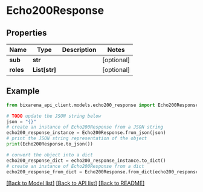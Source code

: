 # Echo200Response

## Properties

| Name      | Type          | Description | Notes      |
| --------- | ------------- | ----------- | ---------- |
| **sub**   | **str**       |             | [optional] |
| **roles** | **List[str]** |             | [optional] |

## Example

```python
from bixarena_api_client.models.echo200_response import Echo200Response

# TODO update the JSON string below
json = "{}"
# create an instance of Echo200Response from a JSON string
echo200_response_instance = Echo200Response.from_json(json)
# print the JSON string representation of the object
print(Echo200Response.to_json())

# convert the object into a dict
echo200_response_dict = echo200_response_instance.to_dict()
# create an instance of Echo200Response from a dict
echo200_response_from_dict = Echo200Response.from_dict(echo200_response_dict)
```

[[Back to Model list]](../README.md#documentation-for-models) [[Back to API list]](../README.md#documentation-for-api-endpoints) [[Back to README]](../README.md)
